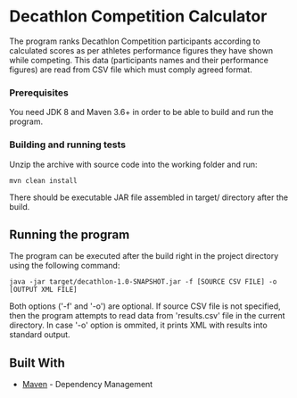 # Decathlon Competition Calculator

The program ranks Decathlon Competition participants according to calculated scores as per athletes performance figures they have shown while competing. This data (participants names and their performance figures) are read from CSV file which must comply agreed format.

### Prerequisites

You need JDK 8 and Maven 3.6+ in order to be able to build and run the program.

### Building and running tests

Unzip the archive with source code into the working folder and run:

```
mvn clean install
```

There should be executable JAR file assembled in target/ directory after the build.

## Running the program

The program can be executed after the build right in the project directory using the following command:

```
java -jar target/decathlon-1.0-SNAPSHOT.jar -f [SOURCE CSV FILE] -o [OUTPUT XML FILE]
```

Both options ('-f' and '-o') are optional.
If source CSV file is not specified, then the program attempts to read data from 'results.csv' file in the current directory.
In case '-o' option is ommited, it prints XML with results into standard output.


## Built With

* [Maven](https://maven.apache.org/) - Dependency Management

